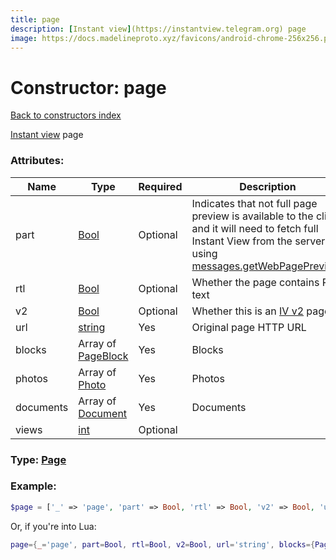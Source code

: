 ```yaml
---
title: page
description: [Instant view](https://instantview.telegram.org) page
image: https://docs.madelineproto.xyz/favicons/android-chrome-256x256.png
---
```

# Constructor: page  
[Back to constructors index](index.md)



[Instant view](https://instantview.telegram.org) page

### Attributes:

| Name     |    Type       | Required | Description |
|----------|---------------|----------|-------------|
|part|[Bool](../types/Bool.md) | Optional|Indicates that not full page preview is available to the client and it will need to fetch full Instant View from the server using [messages.getWebPagePreview](../methods/messages.getWebPagePreview.md).|
|rtl|[Bool](../types/Bool.md) | Optional|Whether the page contains RTL text|
|v2|[Bool](../types/Bool.md) | Optional|Whether this is an [IV v2](https://instantview.telegram.org/docs#what-39s-new-in-2-0) page|
|url|[string](../types/string.md) | Yes|Original page HTTP URL|
|blocks|Array of [PageBlock](../types/PageBlock.md) | Yes|Blocks|
|photos|Array of [Photo](../types/Photo.md) | Yes|Photos|
|documents|Array of [Document](../types/Document.md) | Yes|Documents|
|views|[int](../types/int.md) | Optional||



### Type: [Page](../types/Page.md)


### Example:

```php
$page = ['_' => 'page', 'part' => Bool, 'rtl' => Bool, 'v2' => Bool, 'url' => 'string', 'blocks' => [PageBlock, PageBlock], 'photos' => [Photo, Photo], 'documents' => [Document, Document], 'views' => int];
```  


Or, if you're into Lua:

```lua
page={_='page', part=Bool, rtl=Bool, v2=Bool, url='string', blocks={PageBlock}, photos={Photo}, documents={Document}, views=int}

```


